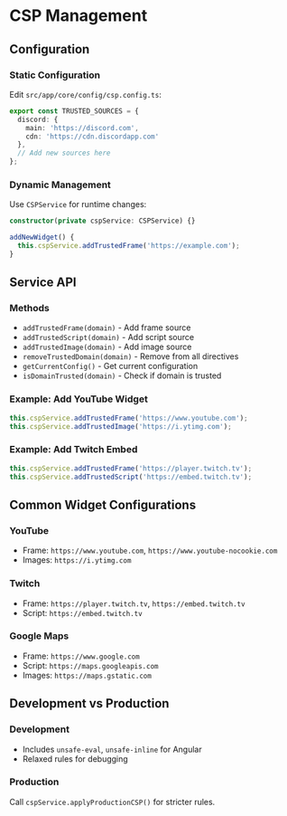# CSP Management

## Configuration

### Static Configuration
Edit `src/app/core/config/csp.config.ts`:

```typescript
export const TRUSTED_SOURCES = {
  discord: {
    main: 'https://discord.com',
    cdn: 'https://cdn.discordapp.com'
  },
  // Add new sources here
};
```

### Dynamic Management
Use `CSPService` for runtime changes:

```typescript
constructor(private cspService: CSPService) {}

addNewWidget() {
  this.cspService.addTrustedFrame('https://example.com');
}
```

## Service API

### Methods
- `addTrustedFrame(domain)` - Add frame source
- `addTrustedScript(domain)` - Add script source  
- `addTrustedImage(domain)` - Add image source
- `removeTrustedDomain(domain)` - Remove from all directives
- `getCurrentConfig()` - Get current configuration
- `isDomainTrusted(domain)` - Check if domain is trusted

### Example: Add YouTube Widget
```typescript
this.cspService.addTrustedFrame('https://www.youtube.com');
this.cspService.addTrustedImage('https://i.ytimg.com');
```

### Example: Add Twitch Embed
```typescript
this.cspService.addTrustedFrame('https://player.twitch.tv');
this.cspService.addTrustedScript('https://embed.twitch.tv');
```

## Common Widget Configurations

### YouTube
- Frame: `https://www.youtube.com`, `https://www.youtube-nocookie.com`
- Images: `https://i.ytimg.com`

### Twitch
- Frame: `https://player.twitch.tv`, `https://embed.twitch.tv`
- Script: `https://embed.twitch.tv`

### Google Maps
- Frame: `https://www.google.com`
- Script: `https://maps.googleapis.com`
- Images: `https://maps.gstatic.com`

## Development vs Production

### Development
- Includes `unsafe-eval`, `unsafe-inline` for Angular
- Relaxed rules for debugging

### Production
Call `cspService.applyProductionCSP()` for stricter rules.
